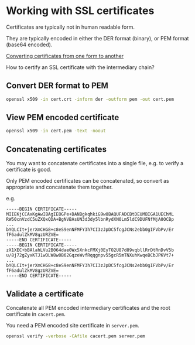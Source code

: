 # Working with SSL certificates

Certificates are typically not in human readable form.

They are typically encoded in either the DER format (binary), or PEM format (base64 encoded).

[Converting certificates from one form to another](https://support.ssl.com/Knowledgebase/Article/View/19/0/der-vs-crt-vs-cer-vs-pem-certificates-and-how-to-convert-them)

How to certify an SSL certificate with the intermediary chain?

## Convert DER format to PEM

```bash
openssl x509 -in cert.crt -inform der -outform pem -out cert.pem
```

## View PEM encoded certificate

```bash
openssl x509 -in cert.pem -text -noout
```

## Concatenating certificates

You may want to concatenate certificates into a single file, e.g. to verify a
certificate is good.

Only PEM encoded certificates can be concatenated, so convert as appropriate
and concatenate them together.

e.g.

```
-----BEGIN CERTIFICATE-----
MIIEKjCCAxKgAwIBAgIEOGPe+DANBgkqhkiG9w0BAQUFADCBtDEUMBIGA1UEChML
RW50cnVzdC5uZXQxQDA+BgNVBAsUN3d3dy5lbnRydXN0Lm5ldC9DUFNfMjA0OCBp
...
bYQLCIt+jerXmCHG8+c8eS9enNFMFY3h7CI3zJpDC5fcgJCNs2ebb0gIFVbPv/Er
fF6adulZkMV8gzURZVE=
-----END CERTIFICATE-----
-----BEGIN CERTIFICATE-----
zX1XEC+bBAlahLVu2B064dae0Wx5XnkcFMXj0EyTO2U87d89vqbllRrDtRnDvV5b
u/8j72gZyxKTJ1wDLW8w0B62GqzeWvfRqqgnpv55gcR5mTNXuhKwqeBCbJPKVt7+
...
bYQLCIt+jerXmCHG8+c8eS9enNFMFY3h7CI3zJpDC5fcgJCNs2ebb0gIFVbPv/Er
fF6adulZkMV8gzURZVE=
-----END CERTIFICATE-----
```

## Validate a certificate

Concatenate all PEM encoded intermediary certificates and the root certificate in `cacert.pem`.

You need a PEM encoded site certificate in `server.pem`.

```bash
openssl verify -verbose -CAfile cacert.pem server.pem
```
